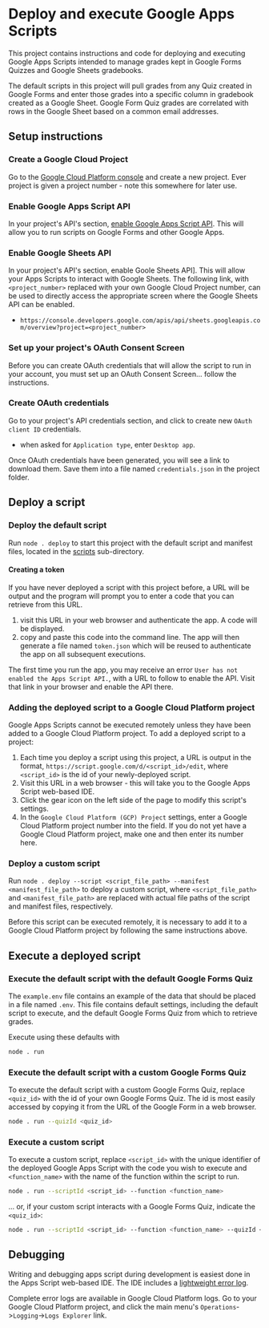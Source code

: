 # Deploy and execute Google Apps Scripts

This project contains instructions and code for deploying and executing Google Apps Scripts intended to manage grades kept in Google Forms Quizzes and Google Sheets gradebooks.

The default scripts in this project will pull grades from any Quiz created in Google Forms and enter those grades into a specific column in gradebook created as a Google Sheet. Google Form Quiz grades are correlated with rows in the Google Sheet based on a common email addresses.

## Setup instructions

### Create a Google Cloud Project

Go to the [Google Cloud Platform console](https://console.cloud.google.com/) and create a new project. Ever project is given a project number - note this somewhere for later use.

### Enable Google Apps Script API

In your project's API's section, [enable Google Apps Script API](https://developers.google.com/workspace/guides/create-project). This will allow you to run scripts on Google Forms and other Google Apps.

### Enable Google Sheets API

In your project's API's section, enable Goole Sheets API]. This will allow your Apps Scripts to interact with Google Sheets. The following link, with `<project_number>` replaced with your own Google Cloud Project number, can be used to directly access the appropriate screen where the Google Sheets API can be enabled.

- `https://console.developers.google.com/apis/api/sheets.googleapis.com/overview?project=<project_number>`

### Set up your project's OAuth Consent Screen

Before you can create OAuth credentials that will allow the script to run in your account, you must set up an OAuth Consent Screen... follow the instructions.

### Create OAuth credentials

Go to your project's API credentials section, and click to create new `OAuth client ID` credentials.

- when asked for `Application type`, enter `Desktop app`.

Once OAuth credentials have been generated, you will see a link to download them. Save them into a file named `credentials.json` in the project folder.

## Deploy a script

### Deploy the default script

Run `node . deploy` to start this project with the default script and manifest files, located in the [scripts](./scripts/) sub-directory.

#### Creating a token

If you have never deployed a script with this project before, a URL will be output and the program will prompt you to enter a code that you can retrieve from this URL.

1. visit this URL in your web browser and authenticate the app. A code will be displayed.
1. copy and paste this code into the command line. The app will then generate a file named `token.json` which will be reused to authenticate the app on all subsequent executions.

The first time you run the app, you may receive an error `User has not enabled the Apps Script API.`, with a URL to follow to enable the API. Visit that link in your browser and enable the API there.

### Adding the deployed script to a Google Cloud Platform project

Google Apps Scripts cannot be executed remotely unless they have been added to a Google Cloud Platform project. To add a deployed script to a project:

1. Each time you deploy a script using this project, a URL is output in the format, `https://script.google.com/d/<script_id>/edit`, where `<script_id>` is the id of your newly-deployed script.
2. Visit this URL in a web browser - this will take you to the Google Apps Script web-based IDE.
3. Click the gear icon on the left side of the page to modify this script's settings.
4. In the `Google Cloud Platform (GCP) Project` settings, enter a Google Cloud Platform project number into the field. If you do not yet have a Google Cloud Platform project, make one and then enter its number here.

### Deploy a custom script

Run `node . deploy --script <script_file_path> --manifest <manifest_file_path>` to deploy a custom script, where `<script_file_path>` and `<manifest_file_path>` are replaced with actual file paths of the script and manifest files, respectively.

Before this script can be executed remotely, it is necessary to add it to a Google Cloud Platform project by following the same instructions above.

## Execute a deployed script

### Execute the default script with the default Google Forms Quiz

The `example.env` file contains an example of the data that should be placed in a file named `.env`. This file contains default settings, including the default script to execute, and the default Google Forms Quiz from which to retrieve grades.

Execute using these defaults with

```bash
node . run
```

### Execute the default script with a custom Google Forms Quiz

To execute the default script with a custom Google Forms Quiz, replace `<quiz_id>` with the id of your own Google Forms Quiz. The id is most easily accessed by copying it from the URL of the Google Form in a web browser.

```bash
node . run --quizId <quiz_id>
```

### Execute a custom script

To execute a custom script, replace `<script_id>` with the unique identifier of the deployed Google Apps Script with the code you wish to execute and `<function_name>` with the name of the function within the script to run.

```bash
node . run --scriptId <script_id> --function <function_name>
```

... or, if your custom script interacts with a Google Forms Quiz, indicate the `<quiz_id>`:

```bash
node . run --scriptId <script_id> --function <function_name> --quizId <quiz_id>
```

## Debugging

Writing and debugging apps script during development is easiest done in the Apps Script web-based IDE. The IDE includes a [lightweight error log](https://developers.google.com/apps-script/guides/logging#basic_logging).

Complete error logs are available in Google Cloud Platform logs. Go to your Google Cloud Platform project, and click the main menu's `Operations`->`Logging`->`Logs Explorer` link.
